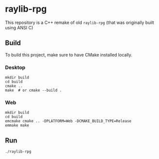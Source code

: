 # raylib-rpg
This repository is a C++ remake of old `raylib-rpg` (that was originally built using ANSI C)

## Build

To build this project, make sure to have CMake installed locally.

### Desktop

```
mkdir build
cd build
cmake ..
make  # or cmake --build .
```

### Web

```
mkdir build
cd build
emcmake cmake .. -DPLATFORM=Web -DCMAKE_BUILD_TYPE=Release
emmake make
```

## Run

```
./raylib-rpg
```
